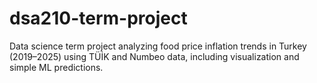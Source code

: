 # dsa210-term-project
Data science term project analyzing food price inflation trends in Turkey (2019–2025) using TÜİK and Numbeo data, including visualization and simple ML predictions.
